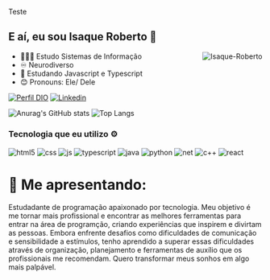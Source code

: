 Teste
## E aí, eu sou Isaque Roberto 👋

<img align="right" alt="Isaque-Roberto" src="https://cdn.discordapp.com/attachments/1251296510143102979/1282714890376581153/02.gif?ex=66e05cd5&is=66df0b55&hm=14713dc45bbe36ac69e9891d189d4a2edaf5ddfb584175e3e9e62f0ce0f9acd7&"/>

- 🧑🏽‍🎓 Estudo Sistemas de Informação
- ♾️ Neurodiverso
- 🌱 Estudando Javascript e Typescript
- 😊 Pronouns: Ele/ Dele

[![Perfil DIO](https://img.shields.io/badge/-Meu%20Perfil%20na%20DIO-30A3DC?style=for-the-badge)](https://www.dio.me/users/isaquezulato)
[![Linkedin](https://img.shields.io/badge/LinkedIn-0077B5?style=for-the-badge&logo=linkedin&logoColor=white)](https://www.linkedin.com/in/isaque-roberto-zulato-henriques/)

![Anurag's GitHub stats](https://github-readme-stats.vercel.app/api?username=IsaqueR02&show_icons=true&theme=tokyonight)
![Top Langs](https://github-readme-stats.vercel.app/api/top-langs/?username=anuraghazra&exclude_repo=github-readme-stats,anuraghazra.github.io)

### Tecnologia que eu utilizo ⚙

<div>
    <img align="center" alt="html5" src="https://img.shields.io/badge/HTML5-E34F26?style=for-the-badge&logo=html5&logoColor=white"/>
    <img align="center" alt="css" src="https://img.shields.io/badge/CSS3-1572B6?style=for-the-badge&logo=css3&logoColor=white"/>
    <img align="center" alt="js" src="https://img.shields.io/badge/JavaScript-323330?style=for-the-badge&logo=javascript&logoColor=F7DF1E"/>
    <img align="center" alt="typescript" src="https://img.shields.io/badge/TypeScript-007ACC?style=for-the-badge&logo=typescript&logoColor=white"/>
    <img align="center" alt="java" src="https://img.shields.io/badge/Java-ED8B00?style=for-the-badge&logo=openjdk&logoColor=white"/>
    <img align="center" alt="python" src="https://img.shields.io/badge/Python-3776AB?style=for-the-badge&logo=python&logoColor=white"/>
    <img align="center" alt="net" src="https://img.shields.io/badge/.NET-5C2D91?style=for-the-badge&logo=.net&logoColor=white"/>
    <img align="center" alt="c++" src="https://img.shields.io/badge/C%2B%2B-00599C?style=for-the-badge&logo=c%2B%2B&logoColor=white"/>
    <img align="center" alt="react" src="https://img.shields.io/badge/React-20232A?style=for-the-badge&logo=react&logoColor=61DAFB"/>
</div>


# **📔 Me apresentando:**

Estudadante de programação apaixonado por tecnologia. Meu objetivo é me tornar mais profissional e encontrar as melhores ferramentas para entrar na área de programção, criando experiências que inspirem e divirtam as pessoas. Embora enfrente desafios como dificuldades de comunicação e sensibilidade a estímulos, tenho aprendido a superar essas dificuldades através de organização, planejamento e ferramentas de auxílio que os profissionais me recomendam. Quero transformar meus sonhos em algo mais palpável.
